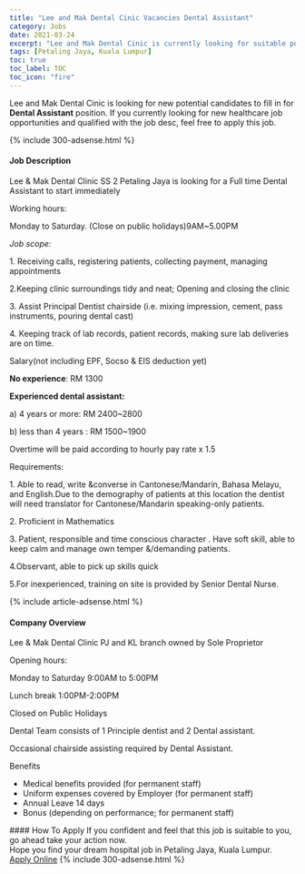 ```yaml
---
title: "Lee and Mak Dental Cinic Vacancies Dental Assistant" 
category: Jobs 
date: 2021-03-24 
excerpt: "Lee and Mak Dental Cinic is currently looking for suitable person to fill in the Dental Assistant which positioned at Petaling Jaya, Kuala Lumpur" 
tags: [Petaling Jaya, Kuala Lumpur] 
toc: true 
toc_label: TOC 
toc_icon: "fire" 
--- 
```


<p>Lee and Mak Dental Cinic is looking for new potential candidates to fill in for <b>Dental Assistant</b> position. If you currently looking for new healthcare job opportunities and qualified with the job desc, feel free to apply this job.
</p>{% include 300-adsense.html %} 
<div><div><h4>Job Description</h4></div><div><div><span><div><p>Lee &amp; Mak Dental Clinic SS 2 Petaling Jaya is looking for a Full time Dental Assistant to start immediately</p><p>Working hours:</p><p>Monday to Saturday. (Close on public holidays)9AM~5.00PM</p><p><em>Job scope:</em></p><p>1. Receiving calls, registering patients, collecting payment, managing appointments</p><p>2.Keeping clinic surroundings tidy and neat; Opening and closing the clinic</p><p>3. Assist Principal Dentist chairside (i.e. mixing impression, cement, pass instruments, pouring dental cast)</p><p>4. Keeping track of lab records, patient records, making sure lab deliveries are on time.</p><p>Salary(not including EPF, Socso &amp; EIS deduction yet)</p><p><strong>No experience</strong>: RM 1300</p><p><strong>Experienced dental assistant:</strong></p><p>a) 4 years or more: RM 2400~2800</p><p>b) less than 4 years : RM 1500~1900</p><p>Overtime will be paid according to hourly pay rate x 1.5</p><p>Requirements:</p><p>1. Able to read, write &amp;converse in Cantonese/Mandarin, Bahasa Melayu, and English.Due to the demography of patients at this location the dentist will need translator for Cantonese/Mandarin speaking-only patients.</p><p>2. Proficient in Mathematics</p><p>3. Patient, responsible and time conscious character . Have soft skill, able to keep calm and manage own temper &amp;/demanding patients.</p><p>4.Observant, able to pick up skills quick</p><p>5.For inexperienced, training on site is provided by Senior Dental Nurse.</p></div></span></div></div></div> 
{% include article-adsense.html %} 
<div><div><h4>Company Overview</h4></div><div><div><span><div><p>Lee &amp; Mak Dental Clinic PJ and KL branch owned by Sole Proprietor</p><p>Opening hours:</p><p>Monday to Saturday 9:00AM to 5:00PM</p><p>Lunch break 1:00PM-2:00PM</p><p>Closed on Public Holidays</p><p>Dental Team consists of 1 Principle dentist and 2 Dental assistant.</p><p>Occasional chairside assisting required by Dental Assistant.</p><p>Benefits</p><ul><li>Medical benefits provided (for permanent staff)</li><li>Uniform expenses covered by Employer (for permanent staff)</li><li>Annual Leave 14 days</li><li>Bonus (depending on performance; for permanent staff)</li></ul></div></span></div></div></div> 
#### How To Apply 
If you confident and feel that this job is suitable to you, go ahead take your action now. <br/> 
Hope you find your dream hospital job in Petaling Jaya, Kuala Lumpur. <br/> 
<a href="https://www.jobstreet.com.my/en/job/dental-assistant-4513232?jobId=jobstreet-my-job-4513232" class="btn btn--warning" target="_blank" rel="nofollow noopenner">Apply Online</a> 
{% include 300-adsense.html %} 